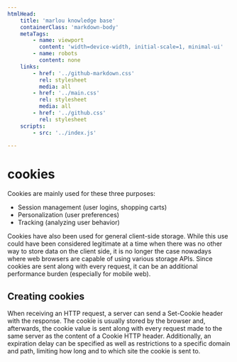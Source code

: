 ```yaml
---
htmlHead:
    title: 'marlou knowledge base' 
    containerClass: 'markdown-body'
    metaTags:
        - name: viewport
          content: 'width=device-width, initial-scale=1, minimal-ui'
        - name: robots
          content: none
    links:
        - href: '../github-markdown.css'
          rel: stylesheet
          media: all
        - href: '../main.css'
          rel: stylesheet
          media: all
        - href: '../github.css'
          rel: stylesheet
    scripts:
        - src: '../index.js'

---
```


# cookies

Cookies are mainly used for these three purposes:
- Session management (user logins, shopping carts)
- Personalization (user preferences)
- Tracking (analyzing user behavior)

Cookies have also been used for general client-side storage. While this use could have been considered legitimate at a time when there was no other way to store data on the client side, it is no longer the case nowadays where web browsers are capable of using various storage APIs. Since cookies are sent along with every request, it can be an additional performance burden (especially for mobile web).

## Creating cookies
When receiving an HTTP request, a server can send a Set-Cookie header with the response. The cookie is usually stored by the browser and, afterwards, the cookie value is sent along with every request made to the same server as the content of a Cookie HTTP header. Additionally, an expiration delay can be specified as well as restrictions to a specific domain and path, limiting how long and to which site the cookie is sent to.
